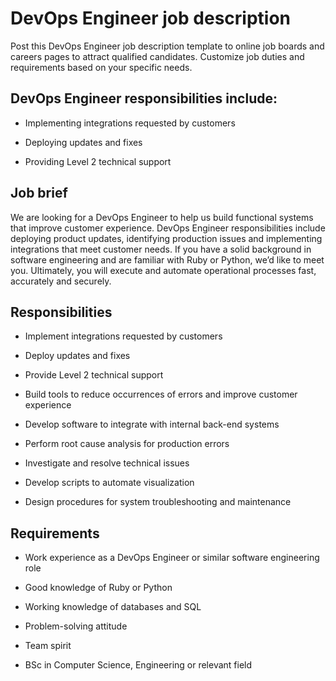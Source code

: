 # DevOps Engineer job description
Post this DevOps Engineer job description template to online job boards and careers pages to attract qualified candidates. Customize job duties and requirements based on your specific needs.


## DevOps Engineer responsibilities include:
* Implementing integrations requested by customers

* Deploying updates and fixes

* Providing Level 2 technical support



## Job brief

We are looking for a DevOps Engineer to help us build functional systems that improve customer experience.
DevOps Engineer responsibilities include deploying product updates, identifying production issues and implementing integrations that meet customer needs. If you have a solid background in software engineering and are familiar with Ruby or Python, we’d like to meet you.
Ultimately, you will execute and automate operational processes fast, accurately and securely.


## Responsibilities

* Implement integrations requested by customers

* Deploy updates and fixes

* Provide Level 2 technical support

* Build tools to reduce occurrences of errors and improve customer experience

* Develop software to integrate with internal back-end systems

* Perform root cause analysis for production errors

* Investigate and resolve technical issues

* Develop scripts to automate visualization

* Design procedures for system troubleshooting and maintenance


## Requirements

* Work experience as a DevOps Engineer or similar software engineering role

* Good knowledge of Ruby or Python

* Working knowledge of databases and SQL

* Problem-solving attitude

* Team spirit

* BSc in Computer Science, Engineering or relevant field

